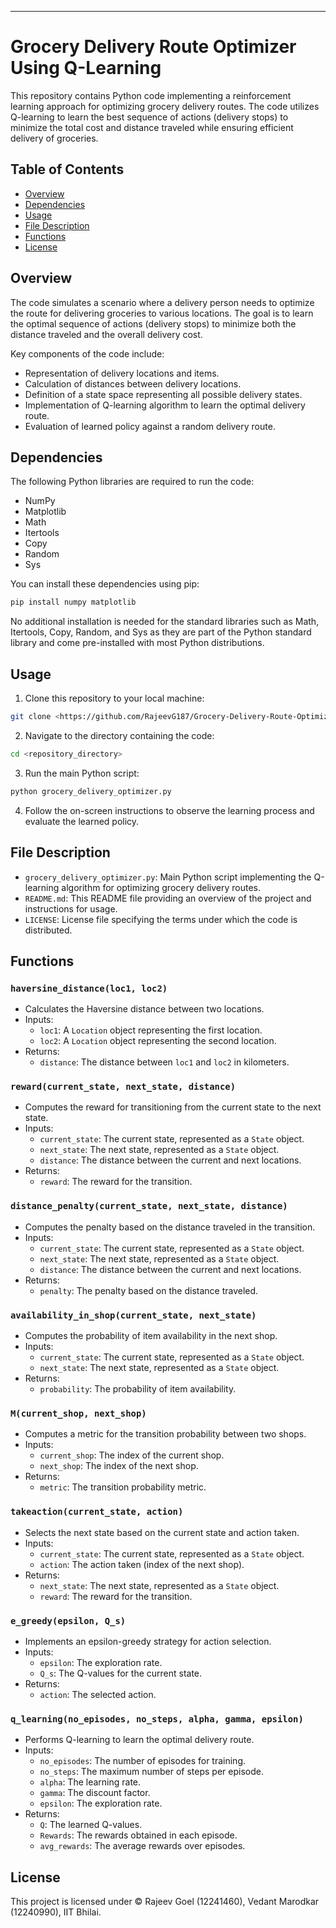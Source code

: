 ---

# Grocery Delivery Route Optimizer Using Q-Learning

This repository contains Python code implementing a reinforcement learning approach for optimizing grocery delivery routes. The code utilizes Q-learning to learn the best sequence of actions (delivery stops) to minimize the total cost and distance traveled while ensuring efficient delivery of groceries.

## Table of Contents

- [Overview](#overview)
- [Dependencies](#dependencies)
- [Usage](#usage)
- [File Description](#file-description)
- [Functions](#functions)
- [License](#license)

## Overview

The code simulates a scenario where a delivery person needs to optimize the route for delivering groceries to various locations. The goal is to learn the optimal sequence of actions (delivery stops) to minimize both the distance traveled and the overall delivery cost.

Key components of the code include:
- Representation of delivery locations and items.
- Calculation of distances between delivery locations.
- Definition of a state space representing all possible delivery states.
- Implementation of Q-learning algorithm to learn the optimal delivery route.
- Evaluation of learned policy against a random delivery route.

## Dependencies

The following Python libraries are required to run the code:
- NumPy
- Matplotlib
- Math
- Itertools
- Copy
- Random
- Sys

You can install these dependencies using pip:

```bash
pip install numpy matplotlib
```

No additional installation is needed for the standard libraries such as Math, Itertools, Copy, Random, and Sys as they are part of the Python standard library and come pre-installed with most Python distributions.

## Usage

1. Clone this repository to your local machine:

```bash
git clone <https://github.com/RajeevG187/Grocery-Delivery-Route-Optimizer-Using-Q-Learning.git>
```

2. Navigate to the directory containing the code:

```bash
cd <repository_directory>
```

3. Run the main Python script:

```bash
python grocery_delivery_optimizer.py
```

4. Follow the on-screen instructions to observe the learning process and evaluate the learned policy.

## File Description

- `grocery_delivery_optimizer.py`: Main Python script implementing the Q-learning algorithm for optimizing grocery delivery routes.
- `README.md`: This README file providing an overview of the project and instructions for usage.
- `LICENSE`: License file specifying the terms under which the code is distributed.

## Functions

### `haversine_distance(loc1, loc2)`
- Calculates the Haversine distance between two locations.
- Inputs:
  - `loc1`: A `Location` object representing the first location.
  - `loc2`: A `Location` object representing the second location.
- Returns:
  - `distance`: The distance between `loc1` and `loc2` in kilometers.

### `reward(current_state, next_state, distance)`
- Computes the reward for transitioning from the current state to the next state.
- Inputs:
  - `current_state`: The current state, represented as a `State` object.
  - `next_state`: The next state, represented as a `State` object.
  - `distance`: The distance between the current and next locations.
- Returns:
  - `reward`: The reward for the transition.

### `distance_penalty(current_state, next_state, distance)`
- Computes the penalty based on the distance traveled in the transition.
- Inputs:
  - `current_state`: The current state, represented as a `State` object.
  - `next_state`: The next state, represented as a `State` object.
  - `distance`: The distance between the current and next locations.
- Returns:
  - `penalty`: The penalty based on the distance traveled.

### `availability_in_shop(current_state, next_state)`
- Computes the probability of item availability in the next shop.
- Inputs:
  - `current_state`: The current state, represented as a `State` object.
  - `next_state`: The next state, represented as a `State` object.
- Returns:
  - `probability`: The probability of item availability.

### `M(current_shop, next_shop)`
- Computes a metric for the transition probability between two shops.
- Inputs:
  - `current_shop`: The index of the current shop.
  - `next_shop`: The index of the next shop.
- Returns:
  - `metric`: The transition probability metric.

### `takeaction(current_state, action)`
- Selects the next state based on the current state and action taken.
- Inputs:
  - `current_state`: The current state, represented as a `State` object.
  - `action`: The action taken (index of the next shop).
- Returns:
  - `next_state`: The next state, represented as a `State` object.
  - `reward`: The reward for the transition.

### `e_greedy(epsilon, Q_s)`
- Implements an epsilon-greedy strategy for action selection.
- Inputs:
  - `epsilon`: The exploration rate.
  - `Q_s`: The Q-values for the current state.
- Returns:
  - `action`: The selected action.

### `q_learning(no_episodes, no_steps, alpha, gamma, epsilon)`
- Performs Q-learning to learn the optimal delivery route.
- Inputs:
  - `no_episodes`: The number of episodes for training.
  - `no_steps`: The maximum number of steps per episode.
  - `alpha`: The learning rate.
  - `gamma`: The discount factor.
  - `epsilon`: The exploration rate.
- Returns:
  - `Q`: The learned Q-values.
  - `Rewards`: The rewards obtained in each episode.
  - `avg_rewards`: The average rewards over episodes.

## License

This project is licensed under © Rajeev Goel (12241460), Vedant Marodkar (12240990), IIT Bhilai.
